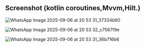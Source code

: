 ## Screenshot (kotlin coroutines,Mvvm,Hilt.)

 ![WhatsApp Image 2025-09-06 at 20 53 31_37334b60](https://github.com/user-attachments/assets/8c42f885-52a8-46e7-b411-4f9af34f6eb9)

![WhatsApp Image 2025-09-06 at 20 53 32_c7567f9e](https://github.com/user-attachments/assets/5655baf1-16ba-47a2-8967-f0ae2ac68844)

![WhatsApp Image 2025-09-06 at 20 53 31_36b716b6](https://github.com/user-attachments/assets/38dbe2ea-6f5f-41ae-b010-9d10a1b824e6)





